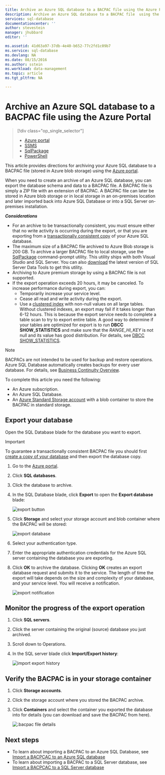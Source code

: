 ```yaml
---
title: Archive an Azure SQL database to a BACPAC file using the Azure Portal
description: Archive an Azure SQL database to a BACPAC file  using the Azure Portal
services: sql-database
documentationcenter: ''
author: stevestein
manager: jhubbard
editor: ''

ms.assetid: 41d63a97-37db-4e40-b652-77c2fd1c09b7
ms.service: sql-database
ms.devlang: NA
ms.date: 08/15/2016
ms.author: sstein
ms.workload: data-management
ms.topic: article
ms.tgt_pltfrm: NA

---
```

# Archive an Azure SQL database to a BACPAC file using the Azure Portal
> [!div class="op_single_selector"]
> * [Azure portal](sql-database-export.md)
> * [SSMS](sql-database-cloud-migrate-compatible-export-bacpac-ssms.md)
> * [SqlPackage](sql-database-cloud-migrate-compatible-export-bacpac-sqlpackage.md)
> * [PowerShell](sql-database-export-powershell.md)
> 

This article provides directions for archiving your Azure SQL database to a BACPAC file (stored in Azure blob storage) using the [Azure portal](https://portal.azure.com).

When you need to create an archive of an Azure SQL database, you can export the database schema and data to a BACPAC file. A BACPAC file is simply a ZIP file with an extension of BACPAC. A BACPAC file can later be stored in Azure blob storage or in local storage in an on-premises location and later imported back into Azure SQL Database or into a SQL Server on-premises installation. 

***Considerations***

* For an archive to be transactionally consistent, you must ensure either that no write activity is occurring during the export, or that you are exporting from a [transactionally consistent copy](sql-database-copy.md) of your Azure SQL database.
* The maximum size of a BACPAC file archived to Azure Blob storage is 200 GB. To archive a larger BACPAC file to local storage, use the [SqlPackage](https://msdn.microsoft.com/library/hh550080.aspx) command-prompt utility. This utility ships with both Visual Studio and SQL Server. You can also [download](https://msdn.microsoft.com/library/mt204009.aspx) the latest version of SQL Server Data Tools to get this utility.
* Archiving to Azure premium storage by using a BACPAC file is not supported.
* If the export operation exceeds 20 hours, it may be canceled. To increase performance during export, you can:
  * Temporarily increase your service level.
  * Cease all read and write activity during the export.
  * Use a [clustered index](https://msdn.microsoft.com/library/ms190457.aspx) with non-null values on all large tables. Without clustered indexes, an export may fail if it takes longer than 6-12 hours. This is because the export service needs to complete a table scan to try to export entire table. A good way to determine if your tables are optimized for export is to run **DBCC SHOW_STATISTICS** and make sure that the *RANGE_HI_KEY* is not null and its value has good distribution. For details, see [DBCC SHOW_STATISTICS](https://msdn.microsoft.com/library/ms174384.aspx).

> [!NOTE]
> BACPACs are not intended to be used for backup and restore operations. Azure SQL Database automatically creates backups for every user database. For details, see [Business Continuity Overview](sql-database-business-continuity.md).
> 
> 

To complete this article you need the following:

* An Azure subscription.
* An Azure SQL Database. 
* An [Azure Standard Storage account](../storage/storage-create-storage-account.md) with a blob container to store the BACPAC in standard storage.

## Export your database
Open the SQL Database blade for the database you want to export.

> [!IMPORTANT]
> To guarantee a transactionally consistent BACPAC file you should first [create a copy of your database](sql-database-copy.md) and then export the database copy. 
> 
> 

1. Go to the [Azure portal](https://portal.azure.com).
2. Click **SQL databases**.
3. Click the database to archive.
4. In the SQL Database blade, click **Export** to open the **Export database** blade:
   
   ![export button][1]
5. Click **Storage** and select your storage account and blob container where the BACPAC will be stored:
   
   ![export database][2]
6. Select your authentication type. 
7. Enter the appropriate authentication credentials for the Azure SQL server containing the database you are exporting.
8. Click **OK** to archive the database. Clicking **OK** creates an export database request and submits it to the service. The length of time the export will take depends on the size and complexity of your database, and your service level. You will receive a notification.
   
   ![export notification][3]

## Monitor the progress of the export operation
1. Click **SQL servers**.
2. Click the server containing the original (source) database you just archived.
3. Scroll down to Operations.
4. In the SQL server blade click **Import/Export history**:
   
   ![import export history][4]

## Verify the BACPAC is in your storage container
1. Click **Storage accounts**.
2. Click the storage account where you stored the BACPAC archive.
3. Click **Containers** and select the container you exported the database into for details (you can download and save the BACPAC from here).
   
   ![.bacpac file details][5]    

## Next steps
* To learn about importing a BACPAC to an Azure SQL Database, see [Import a BACPCAC to an Azure SQL database](sql-database-import.md)
* To learn about importing a BACPAC to a SQL Server database, see [Import a BACPCAC to a SQL Server database](https://msdn.microsoft.com/library/hh710052.aspx)

<!--Image references-->
[1]: ./media/sql-database-export/export.png
[2]: ./media/sql-database-export/export-blade.png
[3]: ./media/sql-database-export/export-notification.png
[4]: ./media/sql-database-export/export-history.png
[5]: ./media/sql-database-export/bacpac-archive.png

